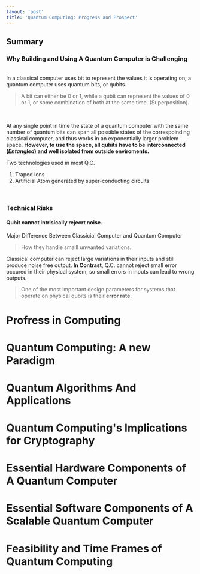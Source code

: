 ```yaml
---
layout: 'post'
title: 'Quantum Computing: Progress and Prospect' 
---
```


## Summary

### Why Building and Using A Quantum Computer is Challenging

<br>
In a classical computer uses bit to represent the values it is operating on; a quantum computer uses quantum bits, or qubits.

> A bit can either be 0 or 1, while a qubit can represent the values of 0 or 1, or some combination of both at the same time. (Superposition).

<br>

At any single point in time the state of a quantum computer with the same number of quantum bits can span all possible states of the correspoinding classical computer, and thus works in an exponentially larger problem space. **However, to use the space, all qubits have to be interconnected (*Entangled*) and well isolated from outside enviroments.**

Two technologies used in most Q.C.

1. Traped Ions
2. Artificial Atom generated by super-conducting circuits

<br>

### Technical Risks

#### Qubit cannot intrisically rejecrt noise.

Major Difference Between Classicial Computer and Quantum Computer

> How they handle smalll unwanted variations.

Classical computer can reject large variations in their inputs and still produce noise free output. **In Contrast**, Q.C. cannot reject small error occured in their physical system, so small errors in inputs can lead to wrong outputs.

> One of the most important design parameters for systems that operate on physical qubits is their **error rate.**




# Profress in Computing

# Quantum Computing: A new Paradigm

# Quantum Algorithms And Applications

# Quantum Computing's Implications for Cryptography

# Essential Hardware Components of A Quantum Computer

# Essential Software Components of A Scalable Quantum Computer

# Feasibility and Time Frames of Quantum Computing






